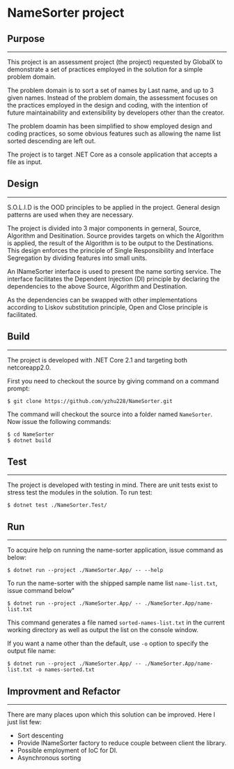 # NameSorter project

## Purpose
---
This project is an assessment project (the project) requested by GlobalX to demonstrate a set of practices employed in the solution for a simple problem domain.

The problem domain is to sort a set of names by Last name, and up to 3 given names. Instead of the problem domain, the assessment focuses on the practices employed in the design and coding, with the intention of future maintainability and extensibility by developers other than the creator.

The problem doamin has been simplified to show employed design and coding practices, so some obvious features such as allowing the name list sorted descending are left out.

The project is to target .NET Core as a console application that accepts a file as input.

## Design
---
S.O.L.I.D is the OOD principles to be applied in the project. General design patterns are used when they are necessary.

The project is divided into 3 major components in gerneral, Source, Algorithm and Desitination. Source provides targets on which the Algorithm is applied, the result of the Algorithm is to be output to the Destinations. This design enforces the principle of Single Responsibility and Interface Segregation by dividing features into small units.

An INameSorter interface is used to present the name sorting service. The interface facilitates the Dependent Injection (DI) principle by declaring the dependencies to the above Source, Algorithm and Destination. 

As the dependencies can be swapped with other implementations according to Liskov substitution principle, Open and Close principle is facilitated.

## Build
---
The project is developed with .NET Core 2.1 and targeting both netcoreapp2.0.  

First you need to checkout the source by giving command on a command prompt:
```
$ git clone https://github.com/yzhu228/NameSorter.git
```

The command will checkout the source into a folder named `NameSorter`. Now issue the following commands:
```
$ cd NameSorter
$ dotnet build
```

## Test
---
The project is developed with testing in mind. There are unit tests exist to stress test the modules in the solution. To run test:
```
$ dotnet test ./NameSorter.Test/
```

## Run
---
To acquire help on running the name-sorter application, issue command as below:
```
$ dotnet run --project ./NameSorter.App/ -- --help
```
To run the name-sorter with the shipped sample name list `name-list.txt`, issue command below"
```
$ dotnet run --project ./NameSorter.App/ -- ./NameSorter.App/name-list.txt
```
This command generates a file named `sorted-names-list.txt` in the current working directory as well as output the list on the console window.

If you want a name other than the default, use `-o` option to specify the output file name:
```
$ dotnet run --project ./NameSorter.App/ -- ./NameSorter.App/name-list.txt -o names-sorted.txt
```

## Improvment and Refactor
---
There are many places upon which this solution can be improved. Here I just list few:

* Sort descenting
* Provide INameSorter factory to reduce couple between client the library.
* Possible employment of IoC for DI.
* Asynchronous sorting 



    
  


